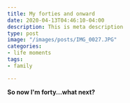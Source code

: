 ```yaml
---
title: My forties and onward
date: 2020-04-13T04:46:10-04:00
description: This is meta description
type: post
image: "/images/posts/IMG_0027.JPG"
categories:
- life moments
tags:
- family

---
```

**So now I'm forty...what next?**
